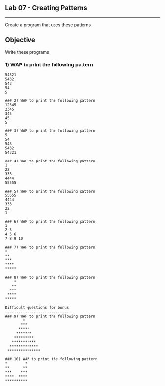 ## Lab 07 - Creating Patterns
___

Create a program that uses these patterns

## Objective

Write these programs


### 1) WAP to print the following pattern
```
54321
5432
543
54
5

### 2) WAP to print the following pattern
12345
2345
345
45
5

### 3) WAP to print the following pattern
5
54
543
5432
54321

### 4) WAP to print the following pattern
1
22
333
4444
55555

### 5) WAP to print the following pattern
55555
4444
333
22
1

### 6) WAP to print the following pattern
1
2 3
4 5 6
7 8 9 10

### 7) WAP to print the following pattern
*
**
***
****
*****

### 8) WAP to print the following pattern
    *
   **
  ***
 ****
*****

Difficult questions for bonus
-----------------------------
### 9) WAP to print the following pattern
        *
       ***
      *****
     *******
    *********
   ***********
  *************
 ***************

### 10) WAP to print the following pattern
*        *
**      **
***    ***
****  ****
********** 
```

